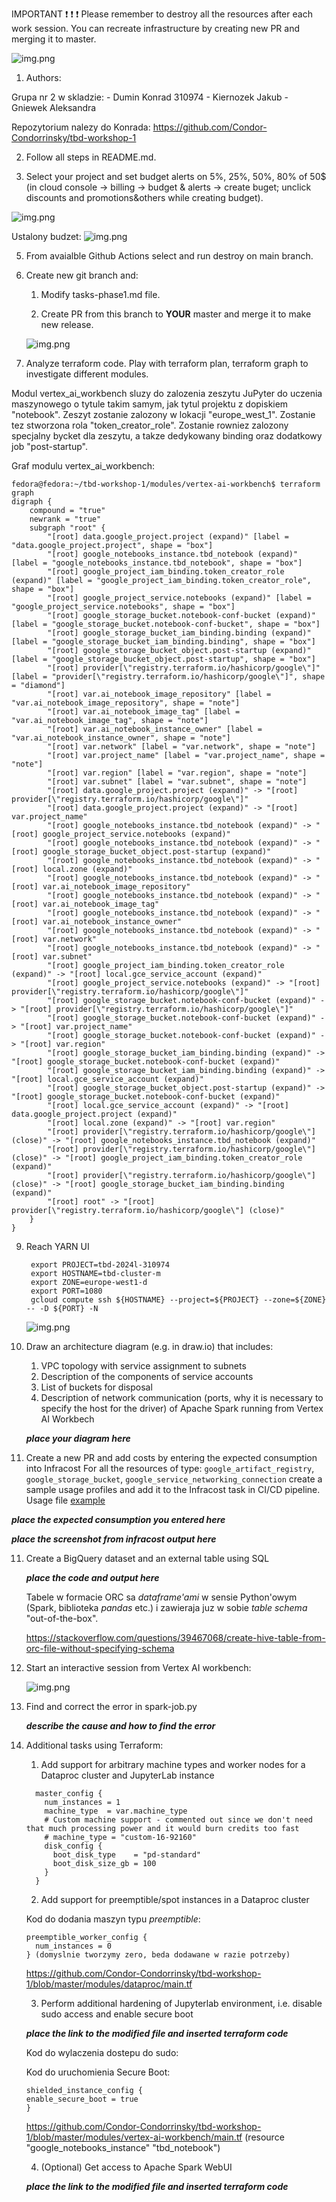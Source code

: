 IMPORTANT ❗ ❗ ❗ Please remember to destroy all the resources after each work session. You can recreate infrastructure by creating new PR and merging it to master.
  
![img.png](doc/figures/destroy.png)

1. Authors:

Grupa nr 2 w skladzie:
    - Dumin Konrad 310974
    - Kiernozek Jakub
    - Gniewek Aleksandra

Repozytorium nalezy do Konrada:
https://github.com/Condor-Condorrinsky/tbd-workshop-1
   
2. Follow all steps in README.md.

3. Select your project and set budget alerts on 5%, 25%, 50%, 80% of 50$ (in cloud console -> billing -> budget & alerts -> create buget; unclick discounts and promotions&others while creating budget).

  ![img.png](doc/figures/discounts.png)

Ustalony budzet:
    ![img.png](tasks-phase1-img/budget.png)

5. From avaialble Github Actions select and run destroy on main branch.
   
7. Create new git branch and:
    1. Modify tasks-phase1.md file.
    
    2. Create PR from this branch to **YOUR** master and merge it to make new release. 
    
    ![img.png](tasks-phase1-img/github_actions.png)

8. Analyze terraform code. Play with terraform plan, terraform graph to investigate different modules.

Modul vertex_ai_workbench sluzy do zalozenia zeszytu JuPyter do uczenia maszynowego o tytule takim samym, jak tytul projektu z dopiskiem "notebook". Zeszyt zostanie zalozony w lokacji "europe_west_1". Zostanie tez stworzona rola "token_creator_role". Zostanie rowniez zalozony specjalny bycket dla zeszytu, a takze dedykowany binding oraz dodatkowy job "post-startup".

Graf modulu vertex_ai_workbench:

```
fedora@fedora:~/tbd-workshop-1/modules/vertex-ai-workbench$ terraform graph
digraph {
	compound = "true"
	newrank = "true"
	subgraph "root" {
		"[root] data.google_project.project (expand)" [label = "data.google_project.project", shape = "box"]
		"[root] google_notebooks_instance.tbd_notebook (expand)" [label = "google_notebooks_instance.tbd_notebook", shape = "box"]
		"[root] google_project_iam_binding.token_creator_role (expand)" [label = "google_project_iam_binding.token_creator_role", shape = "box"]
		"[root] google_project_service.notebooks (expand)" [label = "google_project_service.notebooks", shape = "box"]
		"[root] google_storage_bucket.notebook-conf-bucket (expand)" [label = "google_storage_bucket.notebook-conf-bucket", shape = "box"]
		"[root] google_storage_bucket_iam_binding.binding (expand)" [label = "google_storage_bucket_iam_binding.binding", shape = "box"]
		"[root] google_storage_bucket_object.post-startup (expand)" [label = "google_storage_bucket_object.post-startup", shape = "box"]
		"[root] provider[\"registry.terraform.io/hashicorp/google\"]" [label = "provider[\"registry.terraform.io/hashicorp/google\"]", shape = "diamond"]
		"[root] var.ai_notebook_image_repository" [label = "var.ai_notebook_image_repository", shape = "note"]
		"[root] var.ai_notebook_image_tag" [label = "var.ai_notebook_image_tag", shape = "note"]
		"[root] var.ai_notebook_instance_owner" [label = "var.ai_notebook_instance_owner", shape = "note"]
		"[root] var.network" [label = "var.network", shape = "note"]
		"[root] var.project_name" [label = "var.project_name", shape = "note"]
		"[root] var.region" [label = "var.region", shape = "note"]
		"[root] var.subnet" [label = "var.subnet", shape = "note"]
		"[root] data.google_project.project (expand)" -> "[root] provider[\"registry.terraform.io/hashicorp/google\"]"
		"[root] data.google_project.project (expand)" -> "[root] var.project_name"
		"[root] google_notebooks_instance.tbd_notebook (expand)" -> "[root] google_project_service.notebooks (expand)"
		"[root] google_notebooks_instance.tbd_notebook (expand)" -> "[root] google_storage_bucket_object.post-startup (expand)"
		"[root] google_notebooks_instance.tbd_notebook (expand)" -> "[root] local.zone (expand)"
		"[root] google_notebooks_instance.tbd_notebook (expand)" -> "[root] var.ai_notebook_image_repository"
		"[root] google_notebooks_instance.tbd_notebook (expand)" -> "[root] var.ai_notebook_image_tag"
		"[root] google_notebooks_instance.tbd_notebook (expand)" -> "[root] var.ai_notebook_instance_owner"
		"[root] google_notebooks_instance.tbd_notebook (expand)" -> "[root] var.network"
		"[root] google_notebooks_instance.tbd_notebook (expand)" -> "[root] var.subnet"
		"[root] google_project_iam_binding.token_creator_role (expand)" -> "[root] local.gce_service_account (expand)"
		"[root] google_project_service.notebooks (expand)" -> "[root] provider[\"registry.terraform.io/hashicorp/google\"]"
		"[root] google_storage_bucket.notebook-conf-bucket (expand)" -> "[root] provider[\"registry.terraform.io/hashicorp/google\"]"
		"[root] google_storage_bucket.notebook-conf-bucket (expand)" -> "[root] var.project_name"
		"[root] google_storage_bucket.notebook-conf-bucket (expand)" -> "[root] var.region"
		"[root] google_storage_bucket_iam_binding.binding (expand)" -> "[root] google_storage_bucket.notebook-conf-bucket (expand)"
		"[root] google_storage_bucket_iam_binding.binding (expand)" -> "[root] local.gce_service_account (expand)"
		"[root] google_storage_bucket_object.post-startup (expand)" -> "[root] google_storage_bucket.notebook-conf-bucket (expand)"
		"[root] local.gce_service_account (expand)" -> "[root] data.google_project.project (expand)"
		"[root] local.zone (expand)" -> "[root] var.region"
		"[root] provider[\"registry.terraform.io/hashicorp/google\"] (close)" -> "[root] google_notebooks_instance.tbd_notebook (expand)"
		"[root] provider[\"registry.terraform.io/hashicorp/google\"] (close)" -> "[root] google_project_iam_binding.token_creator_role (expand)"
		"[root] provider[\"registry.terraform.io/hashicorp/google\"] (close)" -> "[root] google_storage_bucket_iam_binding.binding (expand)"
		"[root] root" -> "[root] provider[\"registry.terraform.io/hashicorp/google\"] (close)"
	}
}
```
   
9. Reach YARN UI
   
   ```
    export PROJECT=tbd-2024l-310974
    export HOSTNAME=tbd-cluster-m
    export ZONE=europe-west1-d
    export PORT=1080
    gcloud compute ssh ${HOSTNAME} --project=${PROJECT} --zone=${ZONE} -- -D ${PORT} -N
	```

    ![img.png](tasks-phase1-img/yarn_resource_manager.png)
   
10. Draw an architecture diagram (e.g. in draw.io) that includes:
    1. VPC topology with service assignment to subnets
    2. Description of the components of service accounts
    3. List of buckets for disposal
    4. Description of network communication (ports, why it is necessary to specify the host for the driver) of Apache Spark running from Vertex AI Workbech
  
    ***place your diagram here***

11. Create a new PR and add costs by entering the expected consumption into Infracost
For all the resources of type: `google_artifact_registry`, `google_storage_bucket`, `google_service_networking_connection`
create a sample usage profiles and add it to the Infracost task in CI/CD pipeline. Usage file [example](https://github.com/infracost/infracost/blob/master/infracost-usage-example.yml) 

   ***place the expected consumption you entered here***

   ***place the screenshot from infracost output here***

11. Create a BigQuery dataset and an external table using SQL
    
    ***place the code and output here***
   
	Tabele w formacie ORC sa *dataframe'ami* w sensie Python'owym (Spark, biblioteka *pandas* etc.) i zawieraja juz w sobie *table schema* "out-of-the-box".

	https://stackoverflow.com/questions/39467068/create-hive-table-from-orc-file-without-specifying-schema
  
12. Start an interactive session from Vertex AI workbench:

    ![img.png](tasks-phase1-img/jupyter_interactive.png)
   
13. Find and correct the error in spark-job.py

    ***describe the cause and how to find the error***

14. Additional tasks using Terraform:

    1. Add support for arbitrary machine types and worker nodes for a Dataproc cluster and JupyterLab instance

	```
      master_config {
        num_instances = 1
        machine_type  = var.machine_type
        # Custom machine support - commented out since we don't need that much processing power and it would burn credits too fast
        # machine_type = "custom-16-92160"
        disk_config {
          boot_disk_type    = "pd-standard"
          boot_disk_size_gb = 100
        }
      }
	```
    
    2. Add support for preemptible/spot instances in a Dataproc cluster

    Kod do dodania maszyn typu *preemptible*:

	```
	preemptible_worker_config {
      num_instances = 0
    } (domyslnie tworzymy zero, beda dodawane w razie potrzeby)
	```

	https://github.com/Condor-Condorrinsky/tbd-workshop-1/blob/master/modules/dataproc/main.tf
    
    3. Perform additional hardening of Jupyterlab environment, i.e. disable sudo access and enable secure boot
    
    ***place the link to the modified file and inserted terraform code***

	Kod do wylaczenia dostepu do sudo:


	Kod do uruchomienia Secure Boot:

	```
	shielded_instance_config {
    enable_secure_boot = true
  	}
	```
	https://github.com/Condor-Condorrinsky/tbd-workshop-1/blob/master/modules/vertex-ai-workbench/main.tf
	(resource "google_notebooks_instance" "tbd_notebook")

    4. (Optional) Get access to Apache Spark WebUI

    ***place the link to the modified file and inserted terraform code***

